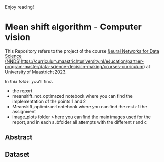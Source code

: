 Enjoy reading!

# Mean shift algorithm - Computer vision

This Repository refers to the project of the course [Neural Networks for Data Science (NNDS)](https://curriculum.maastrichtuniversity.nl/education/partner-program-master/data-science-decision-making/courses-curriculum)https://curriculum.maastrichtuniversity.nl/education/partner-program-master/data-science-decision-making/courses-curriculum) at University of Maastricht 2023.

In this folder you'll find:

*  the report
*   meanshift_not_optimazed notebook where you can find the implementation of the points 1 and 2
*   Meanshift_optimizaed notebook where you can find the rest of the assignment
*   image_plots folder > here you can find the main images used for the report, and in each subfolder all attempts with the different r and c

## Abstract



## Dataset
